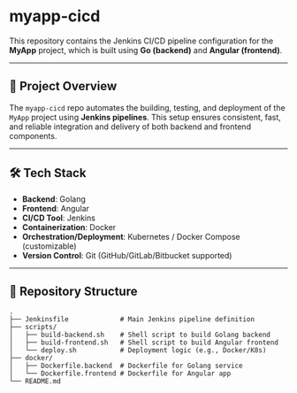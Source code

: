 # myapp-cicd

This repository contains the Jenkins CI/CD pipeline configuration for the **MyApp** project, which is built using **Go (backend)** and **Angular (frontend)**.

---

## 🚀 Project Overview

The `myapp-cicd` repo automates the building, testing, and deployment of the `MyApp` project using **Jenkins pipelines**. This setup ensures consistent, fast, and reliable integration and delivery of both backend and frontend components.

---

## 🛠️ Tech Stack

- **Backend**: Golang
- **Frontend**: Angular
- **CI/CD Tool**: Jenkins
- **Containerization**: Docker
- **Orchestration/Deployment**: Kubernetes / Docker Compose (customizable)
- **Version Control**: Git (GitHub/GitLab/Bitbucket supported)

---

## 📁 Repository Structure

```plaintext
.
├── Jenkinsfile             # Main Jenkins pipeline definition
├── scripts/
│   ├── build-backend.sh    # Shell script to build Golang backend
│   ├── build-frontend.sh   # Shell script to build Angular frontend
│   └── deploy.sh           # Deployment logic (e.g., Docker/K8s)
├── docker/
│   ├── Dockerfile.backend  # Dockerfile for Golang service
│   └── Dockerfile.frontend # Dockerfile for Angular app
└── README.md
